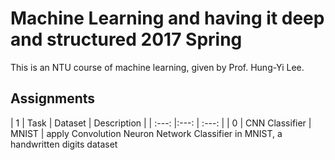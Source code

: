 Machine Learning and having it deep and structured 2017 Spring
===
This is an NTU course of machine learning, given by Prof. Hung-Yi Lee.

## Assignments

| 1     | Task | Dataset | Description |
| :---: |:---: | :---:   |
| 0     | CNN Classifier | MNIST | apply Convolution Neuron Network Classifier in MNIST, a handwritten digits dataset